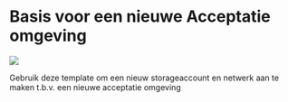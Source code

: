 # Basis voor een nieuwe Acceptatie omgeving

<a href="https://portal.azure.com/#create/Microsoft.Template/uri/https%3A%2F%2Fraw.githubusercontent.com%2Fwillemsen-it%2FWoonFriesland%2Fmaster%2FCreate-AccEnv%2Fdeploy-testenv.json" target="_blank">
   <img src="http://azuredeploy.net/deploybutton.png"/>
</a>

Gebruik deze template om een nieuw storageaccount en netwerk aan te maken t.b.v. een nieuwe acceptatie omgeving